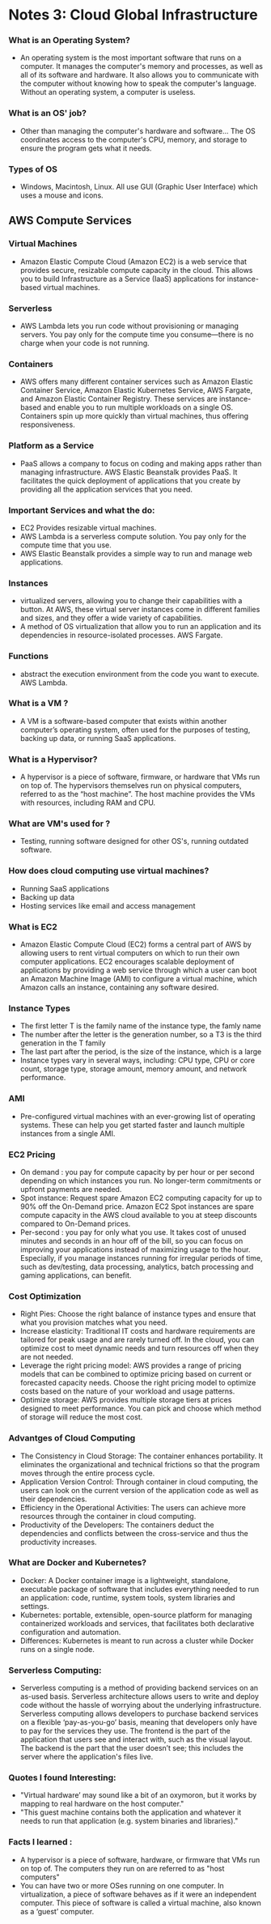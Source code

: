 # Notes 3: Cloud Global Infrastructure

### What is an Operating System? 
- An operating system is the most important software that runs on a computer. It manages the computer's memory and processes, as well as all of its software and hardware. It also allows you to communicate with the computer without knowing how to speak the computer's language. Without an operating system, a computer is useless. 
### What is an OS' job? 
- Other than managing the computer's hardware and software... The OS coordinates access to the computer's CPU, memory, and storage to ensure the program gets what it needs. 
### Types of OS
- Windows, Macintosh, Linux. All use GUI (Graphic User Interface) which uses a mouse and icons. 
## AWS Compute Services 
### Virtual Machines 
- Amazon Elastic Compute Cloud (Amazon EC2) is a web service that provides secure, resizable compute capacity in the cloud. This allows you to build Infrastructure as a Service (IaaS) applications for instance-based virtual machines. 
### Serverless 
- AWS Lambda lets you run code without provisioning or managing servers. You pay only for the compute time you consume—there is no charge when your code is not running.
### Containers 
- AWS offers many different container services such as Amazon Elastic Container Service, Amazon Elastic Kubernetes Service, AWS Fargate, and Amazon Elastic Container Registry. These services are instance-based and enable you to run multiple workloads on a single OS. Containers spin up more quickly than virtual machines, thus offering responsiveness.
### Platform as a Service
- PaaS allows a company to focus on coding and making apps rather than managing infrastructure. AWS Elastic Beanstalk provides PaaS. It facilitates the quick deployment of applications that you create by providing all the application services that you need.
### Important Services and what the do: 
- EC2 Provides resizable virtual machines. 
- AWS Lambda is a serverless compute solution. You pay only for the compute time that you use. 
- AWS Elastic Beanstalk provides a simple way to run and manage web applications.
### Instances 
- virtualized servers, allowing you to change their capabilities with a button. At AWS, these virtual server instances come in different families and sizes, and they offer a wide variety of capabilities. 
- A method of OS virtualization that allow you to run an application and its dependencies in resource-isolated processes. AWS Fargate. 
### Functions 
- abstract the execution environment from the code you want to execute. AWS Lambda. 
### What is a VM ?
- A VM is a software-based computer that exists within another computer’s operating system, often used for the purposes of testing, backing up data, or running SaaS applications. 
### What is a Hypervisor? 
- A hypervisor is a piece of software, firmware, or hardware that VMs run on top of. The hypervisors themselves run on physical computers, referred to as the “host machine”. The host machine provides the VMs with resources, including RAM and CPU. 
### What are VM's used for ? 
- Testing, running software designed for other OS's, running outdated software. 
### How does cloud computing use virtual machines?
- Running SaaS applications
- Backing up data
- Hosting services like email and access management
### What is EC2 
- Amazon Elastic Compute Cloud (EC2) forms a central part of AWS by allowing users to rent virtual computers on which to run their own computer applications. EC2 encourages scalable deployment of applications by providing a web service through which a user can boot an Amazon Machine Image (AMI) to configure a virtual machine, which Amazon calls an instance, containing any software desired. 
### Instance Types 
- The first letter T is the family name of the instance type, the famly name
- The number after the letter is the generation number, so a T3 is the third generation in the T family
- The last part after the period, is the size of the instance, which is a large
- Instance types vary in several ways, including: CPU type, CPU or core count, storage type, storage amount, memory amount, and network performance.
### AMI
- Pre-configured virtual machines with an ever-growing list of operating systems. These can help you get started faster and launch multiple instances from a single AMI.
### EC2 Pricing
- On demand :  you pay for compute capacity by per hour or per second depending on which instances you run. No longer-term commitments or upfront payments are needed.
- Spot instance: Request spare Amazon EC2 computing capacity for up to 90% off the On-Demand price. Amazon EC2 Spot instances are spare compute capacity in the AWS cloud available to you at steep discounts compared to On-Demand prices. 
- Per-second : you pay for only what you use. It takes cost of unused minutes and seconds in an hour off of the bill, so you can focus on improving your applications instead of maximizing usage to the hour. Especially, if you manage instances running for irregular periods of time, such as dev/testing, data processing, analytics, batch processing and gaming applications, can benefit.
### Cost Optimization 
- Right Pies: Choose the right balance of instance types and ensure that what you provision matches what you need.
- Increase elasticity: Traditional IT costs and hardware requirements are tailored for peak usage and are rarely turned off. In the cloud, you can optimize cost to meet dynamic needs and turn resources off when they are not needed.
- Leverage the right pricing model: AWS provides a range of pricing models that can be combined to optimize pricing based on current or forecasted capacity needs. Choose the right pricing model to optimize costs based on the nature of your workload and usage patterns.
- Optimize storage: AWS provides multiple storage tiers at prices designed to meet performance. You can pick and choose which method of storage will reduce the most cost. 
### Advantges of Cloud Computing
- The Consistency in Cloud Storage: The container enhances portability. It eliminates the organizational and technical frictions so that the program moves through the entire process cycle. 
- Application Version Control: Through container in cloud computing, the users can look on the current version of the application code as well as their dependencies.
- Efficiency in the Operational Activities: The users can achieve more resources through the container in cloud computing. 
- Productivity of the Developers: The containers deduct the dependencies and conflicts between the cross-service and thus the productivity increases.
### What are Docker and Kubernetes?
- Docker: A Docker container image is a lightweight, standalone, executable package of software that includes everything needed to run an application: code, runtime, system tools, system libraries and settings.
- Kubernetes:  portable, extensible, open-source platform for managing containerized workloads and services, that facilitates both declarative configuration and automation. 
- Differences: Kubernetes is meant to run across a cluster while Docker runs on a single node.
### Serverless Computing: 
- Serverless computing is a method of providing backend services on an as-used basis. Serverless architecture allows users to write and deploy code without the hassle of worrying about the underlying infrastructure. Serverless computing allows developers to purchase backend services on a flexible ‘pay-as-you-go’ basis, meaning that developers only have to pay for the services they use. The frontend is the part of the application that users see and interact with, such as the visual layout. The backend is the part that the user doesn’t see; this includes the server where the application's files live. 
### Quotes I found Interesting: 
- "Virtual hardware’ may sound like a bit of an oxymoron, but it works by mapping to real hardware on the host computer."
- "This guest machine contains both the application and whatever it needs to run that application (e.g. system binaries and libraries)."
### Facts I learned : 
- A hypervisor is a piece of software, hardware, or firmware that VMs run on top of. The computers they run on are referred to as "host computers" 
- You can have two or more OSes running on one computer. In virtualization, a piece of software behaves as if it were an independent computer. This piece of software is called a virtual machine, also known as a ‘guest’ computer. 




